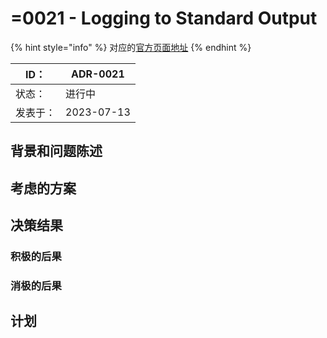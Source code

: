 # =0021 - Logging to Standard Output

{% hint style="info" %}
对应的[官方页面地址](https://contributing.bitwarden.com/architecture/adr/standard-output-logging)
{% endhint %}

| ID：  | ADR-0021   |
| ---- | ---------- |
| 状态：  | 进行中        |
| 发表于： | 2023-07-13 |

## 背景和问题陈述​ <a href="#context-and-problem-statement" id="context-and-problem-statement"></a>

## 考虑的方案​ <a href="#considered-options" id="considered-options"></a>

## 决策结果​ <a href="#decision-outcome" id="decision-outcome"></a>

### 积极的后果​ <a href="#positive-consequences" id="positive-consequences"></a>

### 消极的后果​ <a href="#negative-consequences" id="negative-consequences"></a>

## 计划​ <a href="#plan" id="plan"></a>
